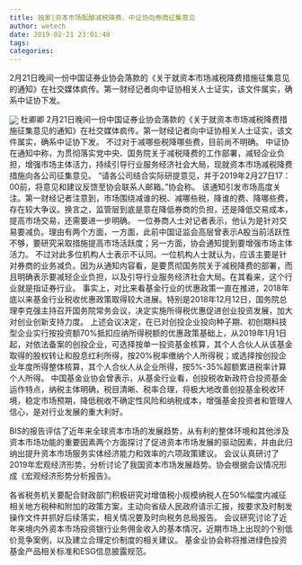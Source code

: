 ```yaml
---
title: 独家|资本市场酝酿减税降费，中证协向券商征集意见
author: wetech
date: 2019-02-21 23:01:48
tags: 
categories: 
---
```

2月21日晚间一份中国证券业协会落款的《关于就资本市场减税降费措施征集意见的通知》在社交媒体疯传。第一财经记者向中证协相关人士证实，该文件属实，确系中证协下发。
<!-- more -->
<img align="center" border="0" src="https://imgcdn.yicai.com/uppics/images/2019/02/646e8eadeea2d4cecd4eff6627950729.jpg" />
杜卿卿
2月21日晚间一份中国证券业协会落款的《关于就资本市场减税降费措施征集意见的通知》在社交媒体疯传。第一财经记者向中证协相关人士证实，该文件属实，确系中证协下发。
不过对于减哪些税降哪些费，目前尚不明确。
中证协在通知中称，为贯彻落实党中央、国务院关于减税降费的工作部署，减轻企业负担，增强市场主体活力，持续引导行业服务经济社会大局，现就资本市场减税降费措施向各公司征集意见。
“请各公司结合实际研提意见，并于2019年2月27日17：00前，将意见和建议反馈至协会联系人邮箱。”协会称。
该通知引发市场高度关注。第一财经记者注意到，市场围绕减谁的税、减哪些税，降谁的费、降哪些费，存在较大争议。换言之，监管层到底是意在降低券商的负担，还是降低交易成本，提高市场交易，还需要进一步明确。
一位券商人士对记者表示，他认为是针对交易要减负。理由有两个方面，一方面，此前中国证监会高层曾表示A股当前活跃性不够，要研究采取措施提高市场活跃度；另一方面，协会通知提到要增强市场主体活力。
不过对此多位机构人士表示不认同。一位机构人士就认为，应该主要是针对券商的业务减负。因为从通知内容看，是要贯彻国务院关于减税降费的部署，而且明确表示要减轻企业负担，以及引导行业服务经济社会大局。在其看来，这个行业就是指证券行业。
事实上，对比来看基金行业的优惠政策一直在推进，2018年底以来基金行业税收优惠政策取得较大进展。特别是2018年12月12日，国务院总理李克强主持召开国务院常务会议，决定实施所得税优惠促进创业投资发展，加大对创业创新支持力度。
上述会议决定，在已对创投企业投向种子期、初创期科技型企业实行按投资额70%抵扣应纳所得税额的优惠政策基础上，从2019年1月1日起，对依法备案的创投企业，可选择按单一投资基金核算，其个人合伙人从该基金取得的股权转让和股息红利所得，按20%税率缴纳个人所得税；或选择按创投企业年度所得整体核算，其个人合伙人从企业所得，按5%-35%超额累进税率计算个人所得。
中国基金业协会曾表示，从基金行业看，创投税收新政符合投资基金运作特点，纳税主体明确，税目清晰、税率合理，将极大地改善创投基金税收环境，稳定市场预期，降低税收不确定性风险和纳税成本，增强基金投资者和管理人信心，是对行业发展的重大利好。
 
 
BIS的报告评估了近年来全球资本市场的发展趋势，从有利的整体环境和其他涉及资本市场功能的重要因素两个方面探讨了促进资本市场发展的驱动因素，并由此归纳出提升资本市场服务实体经济能力和效率的六项政策建议。
会议认真研讨了2019年宏观经济形势，分析讨论了我国资本市场发展趋势。协会根据会议情况形成《宏观经济形势分析报告》。
各省税务机关要配合财政部门积极研究对增值税小规模纳税人在50%幅度内减征相关地方税种和附加的政策方案，主动向省级人民政府请示汇报，按要求及时制发操作文件并抓好后续落实，相关情况要及时向税务总局报告。
会议研究讨论了近年来境内外资本市场投资银行业务佣金收入的基本情况，近期市场上出现的个别低价竞争案例，以及建立合理定价制度的相关建议。
基金业协会称将推进绿色投资基金产品相关标准和ESG信息披露规范。
